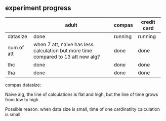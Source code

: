 ## experiment progress

|   | adult | compas | credit card |
| --- | --- | --- | --- |
| datasize | done  |  running    |   running    |
| num of att | when 7 att, naive has less calculation but more time compared to 13 att new alg?   |  done  |  done  |
| thc   |  done    |   done   |   done    |
| tha    |   done   |  done     |   done    |


compas datasize:

Naive alg, the line of calculations is flat and high, but the line of time grows from low to high.

Possible reason: when data size is small, time of one cardinatlity calculation is small.

